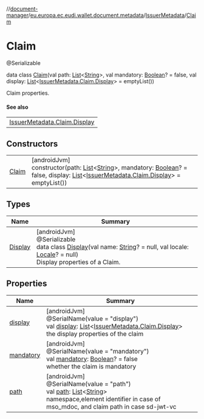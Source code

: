 //[document-manager](../../../../index.md)/[eu.europa.ec.eudi.wallet.document.metadata](../../index.md)/[IssuerMetadata](../index.md)/[Claim](index.md)

# Claim

@Serializable

data class [Claim](index.md)(val path: [List](https://kotlinlang.org/api/latest/jvm/stdlib/kotlin-stdlib/kotlin.collections/-list/index.html)&lt;[String](https://kotlinlang.org/api/latest/jvm/stdlib/kotlin-stdlib/kotlin/-string/index.html)&gt;, val mandatory: [Boolean](https://kotlinlang.org/api/latest/jvm/stdlib/kotlin-stdlib/kotlin/-boolean/index.html)? = false, val display: [List](https://kotlinlang.org/api/latest/jvm/stdlib/kotlin-stdlib/kotlin.collections/-list/index.html)&lt;[IssuerMetadata.Claim.Display](-display/index.md)&gt; = emptyList())

Claim properties.

#### See also

| |
|---|
| [IssuerMetadata.Claim.Display](-display/index.md) |

## Constructors

| | |
|---|---|
| [Claim](-claim.md) | [androidJvm]<br>constructor(path: [List](https://kotlinlang.org/api/latest/jvm/stdlib/kotlin-stdlib/kotlin.collections/-list/index.html)&lt;[String](https://kotlinlang.org/api/latest/jvm/stdlib/kotlin-stdlib/kotlin/-string/index.html)&gt;, mandatory: [Boolean](https://kotlinlang.org/api/latest/jvm/stdlib/kotlin-stdlib/kotlin/-boolean/index.html)? = false, display: [List](https://kotlinlang.org/api/latest/jvm/stdlib/kotlin-stdlib/kotlin.collections/-list/index.html)&lt;[IssuerMetadata.Claim.Display](-display/index.md)&gt; = emptyList()) |

## Types

| Name | Summary |
|---|---|
| [Display](-display/index.md) | [androidJvm]<br>@Serializable<br>data class [Display](-display/index.md)(val name: [String](https://kotlinlang.org/api/latest/jvm/stdlib/kotlin-stdlib/kotlin/-string/index.html)? = null, val locale: [Locale](https://developer.android.com/reference/kotlin/java/util/Locale.html)? = null)<br>Display properties of a Claim. |

## Properties

| Name | Summary |
|---|---|
| [display](display.md) | [androidJvm]<br>@SerialName(value = &quot;display&quot;)<br>val [display](display.md): [List](https://kotlinlang.org/api/latest/jvm/stdlib/kotlin-stdlib/kotlin.collections/-list/index.html)&lt;[IssuerMetadata.Claim.Display](-display/index.md)&gt;<br>the display properties of the claim |
| [mandatory](mandatory.md) | [androidJvm]<br>@SerialName(value = &quot;mandatory&quot;)<br>val [mandatory](mandatory.md): [Boolean](https://kotlinlang.org/api/latest/jvm/stdlib/kotlin-stdlib/kotlin/-boolean/index.html)? = false<br>whether the claim is mandatory |
| [path](path.md) | [androidJvm]<br>@SerialName(value = &quot;path&quot;)<br>val [path](path.md): [List](https://kotlinlang.org/api/latest/jvm/stdlib/kotlin-stdlib/kotlin.collections/-list/index.html)&lt;[String](https://kotlinlang.org/api/latest/jvm/stdlib/kotlin-stdlib/kotlin/-string/index.html)&gt;<br>namespace,element identifier in case of mso_mdoc, and claim path in case sd-jwt-vc |
